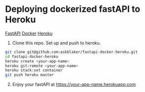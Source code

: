 # Deploying dockerized fastAPI to Heroku 

[FastAPI](https://fastapi.tiangolo.com/)
[Docker](https://www.docker.com/)
[Heroku](https://www.heroku.com/)

1. Clone this repo. Set up and push to heroku.

```bash
git clone git@github.com:askblaker/fastapi-docker-heroku.git
cd fastapi-docker-heroku
heroku create <your-app-name>
heroku git:remote <your-app-name>
heroku stack:set container
git push heroku master
```

2.  Enjoy your fastAPI at https://your-app-name.herokuapp.com
